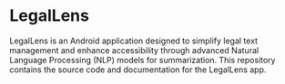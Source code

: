 # LegalLens

LegalLens is an Android application designed to simplify legal text management and enhance accessibility through advanced Natural Language Processing (NLP) models for summarization. This repository contains the source code and documentation for the LegalLens app.
